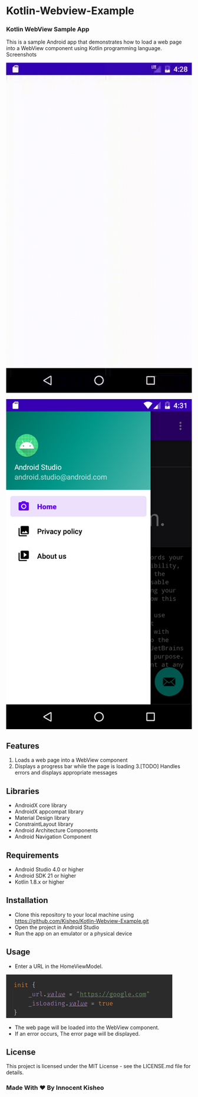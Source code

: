 # Kotlin-Webview-Example
### Kotlin WebView Sample App

This is a sample Android app that demonstrates how to load a web page into a WebView component using Kotlin programming language.
Screenshots


<img src="./images/kotlin.gif" alt="alt text" max-width="300"/>

![Nav menu.png](./images/menu.png)

## Features

1. Loads a web page into a WebView component
2. Displays a progress bar while the page is loading
3.[TODO] Handles errors and displays appropriate messages

## Libraries

- AndroidX core library
- AndroidX appcompat library
- Material Design library
- ConstraintLayout library
- Android Architecture Components
- Android Navigation Component

## Requirements

- Android Studio 4.0 or higher
- Android SDK 21 or higher
- Kotlin 1.8.x or higher

## Installation

- Clone this repository to your local machine using https://github.com/Kisheo/Kotlin-Webview-Example.git
- Open the project in Android Studio
- Run the app on an emulator or a physical device

## Usage

- Enter a URL in the HomeViewModel.
<img src="./images/url.png" alt="alt text" max-width="200"/>

- The web page will be loaded into the WebView component.
- If an error occurs, The error page will be displayed.

## License

This project is licensed under the MIT License - see the LICENSE.md file for details.

### Made With ❤️ By Innocent Kisheo
